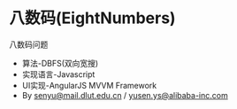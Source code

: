 八数码(EightNumbers)
=====

八数码问题

- 算法-DBFS(双向宽搜)
- 实现语言-Javascript
- UI实现-AngularJS MVVM Framework
- By senyu@mail.dlut.edu.cn / yusen.ys@alibaba-inc.com
